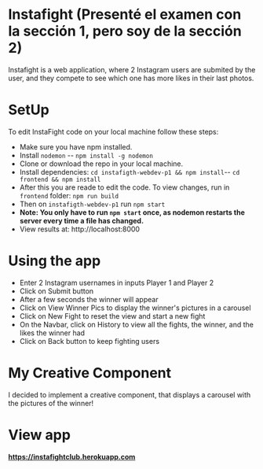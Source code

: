 # Instafight (Presenté el examen con la sección 1, pero soy de la sección 2)

Instafight is a web application, where 2 Instagram users are submited by the user, and they compete to see which one has more likes in their last photos.

# SetUp

To edit InstaFight code on your local machine follow these steps:

* Make sure you have npm installed.
* Install `nodemon` -- `npm install -g nodemon`
* Clone or download the repo in your local machine.
* Install dependencies: `cd instafigth-webdev-p1 && npm install`-- `cd frontend && npm install`
* After this you are reade to edit the code. To view changes, run in `frontend` folder: `npm run build`
* Then on `instafigth-webdev-p1` run `npm start`
* **Note: You only have to run `npm start` once, as nodemon restarts the server every time a file has changed.**
* View results at: http://localhost:8000

# Using the app

* Enter 2 Instagram usernames in inputs Player 1 and Player 2
* Click on Submit button
* After a few seconds the winner will appear
* Click on View Winner Pics to display the winner's pictures in a carousel
* Click on New Fight to reset the view and start a new fight
* On the Navbar, click on History to view all the fights, the winner, and the likes the winner had
* Click on Back button to keep fighting users

# My Creative Component

I decided to implement a creative component, that displays a carousel with the pictures of the winner!

# View app

**https://instafightclub.herokuapp.com**